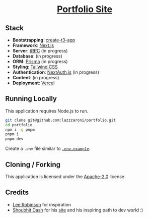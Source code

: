 <h1 align="center"><a href="https://portfolio-lazzzaroni.vercel.app" target="_blank">Portfolio Site</a></h1>

## Stack

- **Bootstrapping**: [create-t3-app](https://create.t3.gg/)
- **Framework**: [Next.js](https://nextjs.org/)
- **Server**: [tRPC](https://trpc.io/) (in progress)
- **Database**: (in progress)
- **ORM**: [Prisma](https://prisma.io/) (in progress)
- **Styling**: [Tailwind CSS](https://tailwindcss.com/)
- **Authentication**: [NextAuth.js](https://next-auth.js.org/) (in progress)
- **Content**: (in progress)
- **Deployment**: [Vercel](https://vercel.com/)

## Running Locally

This application requires Node.js to run.

```bash
git clone git@github.com:lazzzaroni/portfolio.git
cd portfolio
npm i -g pnpm
pnpm i
pnpm dev
```

Create a `.env` file similar to [`.env.example`](https://github.com/lazzzaroni/portfolio/blob/main/.env.example).

## Cloning / Forking

This application is licensed under the [Apache-2.0](https://github.com/lazzzaroni/portfolio/blob/main/LICENSE) license.

## Credits

- [Lee Robinson](https://leerob.io/) for inspiration
- [Shoubhit Dash](https://github.com/nexxeln/) for his [site](https://www.nexxel.dev/) and his inspiring path to dev world :)
